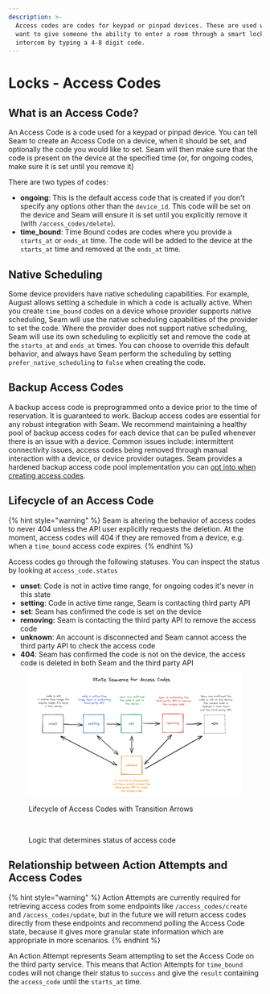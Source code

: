 ```yaml
---
description: >-
  Access codes are codes for keypad or pinpad devices. These are used when you
  want to give someone the ability to enter a room through a smart lock or
  intercom by typing a 4-8 digit code.
---
```


# Locks - Access Codes

## What is an Access Code?

An Access Code is a code used for a keypad or pinpad device. You can tell Seam to create an Access Code on a device, when it should be set, and optionally the code you would like to set. Seam will then make sure that the code is present on the device at the specified time (or, for ongoing codes, make sure it is set until you remove it)

There are two types of codes:

- **ongoing**: This is the default access code that is created if you don't specify any options other than the `device_id`. This code will be set on the device and Seam will ensure it is set until you explicitly remove it (with `/access_codes/delete`).
- **time_bound**: Time Bound codes are codes where you provide a `starts_at` or `ends_at` time. The code will be added to the device at the `starts_at` time and removed at the `ends_at` time.

## Native Scheduling

Some device providers have native scheduling capabilities. For example, August allows setting a schedule in which a code is actually active. When you create `time_bound` codes on a device whose provider supports native scheduling, Seam will use the native scheduling capabilities of the provider to set the code. Where the provider does not support native scheduling, Seam will use its own scheduling to explicitly set and remove the code at the `starts_at` and `ends_at` times. You can choose to override this default behavior, and always have Seam perform the scheduling by setting `prefer_native_scheduling` to `false` when creating the code.

## Backup Access Codes

A backup access code is preprogrammed onto a device prior to the time of reservation. It is guaranteed to work. Backup access codes are essential for any robust integration with Seam. We recommend maintaining a healthy pool of backup access codes for each device that can be pulled whenever there is an issue with a device. Common issues include: intermittent connectivity issues, access codes being removed through manual interaction with a device, or device provider outages. Seam provides a hardened backup access code pool implementation you can [opt into when creating access codes](https://docs.seam.co/latest/api-clients/access-codes/create-an-access-code).

## Lifecycle of an Access Code

{% hint style="warning" %}
Seam is altering the behavior of access codes to never 404 unless the API user explicitly requests the deletion. At the moment, access codes will 404 if they are removed from a device, e.g. when a `time_bound` access code expires.
{% endhint %}

Access codes go through the following statuses. You can inspect the status by looking at `access_code.status`

- **unset**: Code is not in active time range, for ongoing codes it's never in this state
- **setting**: Code in active time range, Seam is contacting third party API
- **set**: Seam has confirmed the code is set on the device
- **removing:** Seam is contacting the third party API to remove the access code
- **unknown**: An account is disconnected and Seam cannot access the third party API to check the access code
- **404**: Seam has confirmed the code is not on the device, the access code is deleted in both Seam and the third party API

<figure><img src="../.gitbook/assets/image (2) (1).png" alt=""><figcaption><p>Lifecycle of Access Codes with Transition Arrows</p></figcaption></figure>

<figure><img src="../.gitbook/assets/Untitled-2022-09-07-1822.png" alt=""><figcaption><p>Logic that determines status of access code</p></figcaption></figure>

## Relationship between Action Attempts and Access Codes

{% hint style="warning" %}
Action Attempts are currently required for retrieving access codes from some endpoints like `/access_codes/create` and `/access_codes/update`, but in the future we will return access codes directly from these endpoints and recommend polling the Access Code state, because it gives more granular state information which are appropriate in more scenarios.
{% endhint %}

An Action Attempt represents Seam attempting to set the Access Code on the third party service. This means that Action Attempts for `time_bound` codes will not change their status to `success` and give the `result` containing the `access_code` until the `starts_at` time.
